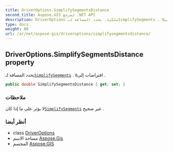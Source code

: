```yaml
---
title: DriverOptions.SimplifySegmentsDistance
second_title: Aspose.GIS لمرجع .NET API
description: DriverOptions ملكية. يحدد المسافة لـSimplifySegments . افتراضات إلى0 .
type: docs
weight: 80
url: /ar/net/aspose.gis/driveroptions/simplifysegmentsdistance/
---
```

## DriverOptions.SimplifySegmentsDistance property

يحدد المسافة لـ[`SimplifySegments`](../simplifysegments/) . افتراضات إلى`0` .

```csharp
public double SimplifySegmentsDistance { get; set; }
```

### ملاحظات

لا يؤثر على ما إذا كان[`SimplifySegments`](../simplifysegments/) غير صحيح .

### أنظر أيضا

* class [DriverOptions](../)
* مساحة الاسم [Aspose.Gis](../../driveroptions/)
* المجسم [Aspose.GIS](../../../)


